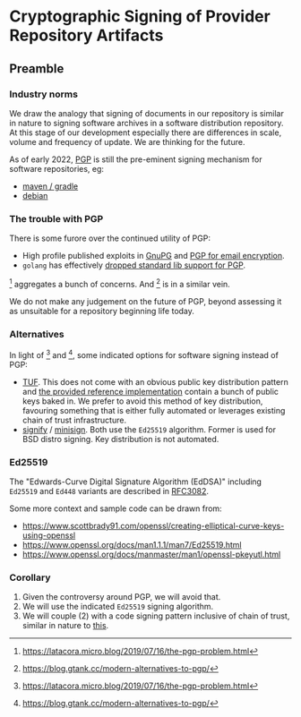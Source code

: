 
# Cryptographic Signing of Provider Repository Artifacts 

## Preamble

### Industry norms

We draw the analogy that signing of documents in our repository is similar in nature to signing software archives in a software distribution repository.  At this stage of our development especially there are differences in scale, volume and frequency of update.  We are thinking for the future.

As of early 2022, [PGP](https://en.wikipedia.org/wiki/Pretty_Good_Privacy) is still the pre-eminent signing mechanism for software repositories, eg:

- [maven / gradle](https://central.sonatype.org/publish/requirements/#sign-files-with-gpgpgp)
- [debian](https://www.debian.org/doc/manuals/securing-debian-manual/deb-pack-sign.en.html) 

### The trouble with PGP

There is some furore over the continued utility of PGP:

- High profile published exploits in [GnuPG](https://bugs.chromium.org/p/project-zero/issues/detail?id=2145) and [PGP for email encryption](https://www.usenix.org/system/files/conference/usenixsecurity18/sec18-poddebniak.pdf).
- `golang` has effectively [dropped standard lib support for PGP](https://golang.org/issue/44226).

[^1] aggregates a bunch of concerns.  And [^2] is in a similar vein.

We do not make any judgement on the future of PGP, beyond assessing it as unsuitable for a repository beginning life today.

[^1]: https://latacora.micro.blog/2019/07/16/the-pgp-problem.html
[^2]: https://blog.gtank.cc/modern-alternatives-to-pgp/

### Alternatives

In light of [^1] and [^2], some indicated options for software signing instead of PGP:

- [TUF](https://theupdateframework.io/).  This does not come with an obvious public key distribution pattern and [the provided reference implementation](https://github.com/theupdateframework/python-tuf) contain a bunch of public keys baked in.  We prefer to avoid this method of key distribution, favouring something that is either fully automated or leverages existing chain of trust infrastructure.
- [signify](https://www.openbsd.org/papers/bsdcan-signify.html) / [minisign](https://jedisct1.github.io/minisign/).  Both use the `Ed25519` algorithm.  Former is used for BSD distro signing.  Key distribution is not automated.


### Ed25519

The "Edwards-Curve Digital Signature Algorithm (EdDSA)" including `Ed25519` and `Ed448` variants are described in [RFC3082](https://datatracker.ietf.org/doc/html/rfc8032).


Some more context and sample code can be drawn from:

- https://www.scottbrady91.com/openssl/creating-elliptical-curve-keys-using-openssl
- https://www.openssl.org/docs/man1.1.1/man7/Ed25519.html
- https://www.openssl.org/docs/manmaster/man1/openssl-pkeyutl.html


### Corollary

1. Given the controversy around PGP, we will avoid that.
2. We will use the indicated `Ed25519` signing algorithm.
3. We will couple (2) with a code signing pattern inclusive of chain of trust, similar in nature to [this](https://www.digicert.com/signing/code-signing-certificates#Code-Signing).


